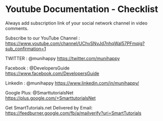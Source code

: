 # Youtube Documentation - Checklist

Always add subscription link of your social network channel in video comments.

Subscribe to our YouTube Channel : https://www.youtube.com/channel/UChvSNvJd7nhqWal57PFmqig?sub_confirmation=1

TWITTER : @munihappy
https://twitter.com/munihappy

Facebook : @DevelopersGuide 
https://www.facebook.com/DevelopersGuide 

Linkedin : @munihappy 
https://www.linkedin.com/in/munihappy/

Google Plus: @SmarttutorialsNet
https://plus.google.com/+SmarttutorialsNet

Get SmartTutorials.net Delivered by Email:
https://feedburner.google.com/fb/a/mailverify?uri=SmartTutorials
